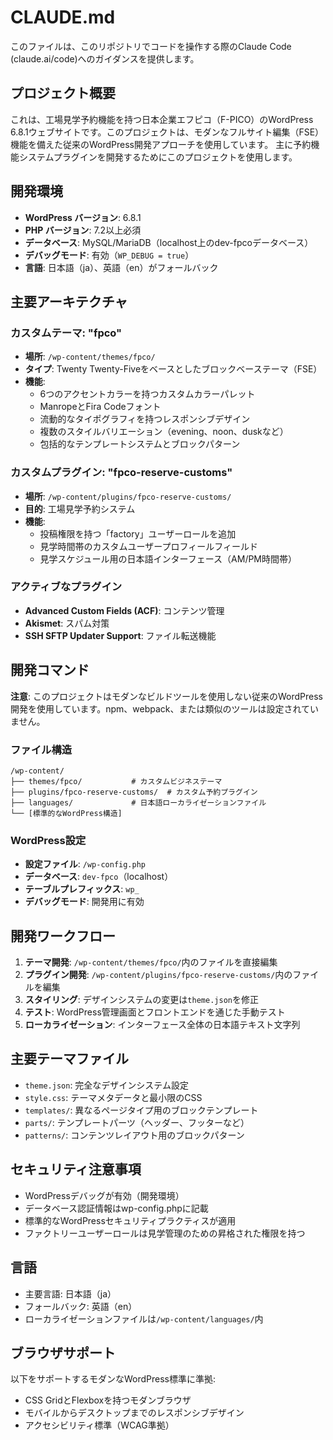 # CLAUDE.md

このファイルは、このリポジトリでコードを操作する際のClaude Code (claude.ai/code)へのガイダンスを提供します。

## プロジェクト概要

これは、工場見学予約機能を持つ日本企業エフピコ（F-PICO）のWordPress 6.8.1ウェブサイトです。このプロジェクトは、モダンなフルサイト編集（FSE）機能を備えた従来のWordPress開発アプローチを使用しています。
主に予約機能システムプラグインを開発するためにこのプロジェクトを使用します。

## 開発環境

- **WordPress バージョン**: 6.8.1
- **PHP バージョン**: 7.2以上必須
- **データベース**: MySQL/MariaDB（localhost上のdev-fpcoデータベース）
- **デバッグモード**: 有効（`WP_DEBUG = true`）
- **言語**: 日本語（ja）、英語（en）がフォールバック

## 主要アーキテクチャ

### カスタムテーマ: "fpco"
- **場所**: `/wp-content/themes/fpco/`
- **タイプ**: Twenty Twenty-Fiveをベースとしたブロックベーステーマ（FSE）
- **機能**:
  - 6つのアクセントカラーを持つカスタムカラーパレット
  - ManropeとFira Codeフォント
  - 流動的なタイポグラフィを持つレスポンシブデザイン
  - 複数のスタイルバリエーション（evening、noon、duskなど）
  - 包括的なテンプレートシステムとブロックパターン

### カスタムプラグイン: "fpco-reserve-customs"
- **場所**: `/wp-content/plugins/fpco-reserve-customs/`
- **目的**: 工場見学予約システム
- **機能**:
  - 投稿権限を持つ「factory」ユーザーロールを追加
  - 見学時間帯のカスタムユーザープロフィールフィールド
  - 見学スケジュール用の日本語インターフェース（AM/PM時間帯）

### アクティブなプラグイン
- **Advanced Custom Fields (ACF)**: コンテンツ管理
- **Akismet**: スパム対策
- **SSH SFTP Updater Support**: ファイル転送機能

## 開発コマンド

**注意**: このプロジェクトはモダンなビルドツールを使用しない従来のWordPress開発を使用しています。npm、webpack、または類似のツールは設定されていません。

### ファイル構造
```
/wp-content/
├── themes/fpco/           # カスタムビジネステーマ
├── plugins/fpco-reserve-customs/  # カスタム予約プラグイン
├── languages/             # 日本語ローカライゼーションファイル
└── [標準的なWordPress構造]
```

### WordPress設定
- **設定ファイル**: `/wp-config.php`
- **データベース**: `dev-fpco`（localhost）
- **テーブルプレフィックス**: `wp_`
- **デバッグモード**: 開発用に有効

## 開発ワークフロー

1. **テーマ開発**: `/wp-content/themes/fpco/`内のファイルを直接編集
2. **プラグイン開発**: `/wp-content/plugins/fpco-reserve-customs/`内のファイルを編集
3. **スタイリング**: デザインシステムの変更は`theme.json`を修正
4. **テスト**: WordPress管理画面とフロントエンドを通じた手動テスト
5. **ローカライゼーション**: インターフェース全体の日本語テキスト文字列

## 主要テーマファイル

- `theme.json`: 完全なデザインシステム設定
- `style.css`: テーマメタデータと最小限のCSS
- `templates/`: 異なるページタイプ用のブロックテンプレート
- `parts/`: テンプレートパーツ（ヘッダー、フッターなど）
- `patterns/`: コンテンツレイアウト用のブロックパターン

## セキュリティ注意事項

- WordPressデバッグが有効（開発環境）
- データベース認証情報はwp-config.phpに記載
- 標準的なWordPressセキュリティプラクティスが適用
- ファクトリーユーザーロールは見学管理のための昇格された権限を持つ

## 言語

- 主要言語: 日本語（ja）
- フォールバック: 英語（en）
- ローカライゼーションファイルは`/wp-content/languages/`内

## ブラウザサポート

以下をサポートするモダンなWordPress標準に準拠:
- CSS GridとFlexboxを持つモダンブラウザ
- モバイルからデスクトップまでのレスポンシブデザイン
- アクセシビリティ標準（WCAG準拠）